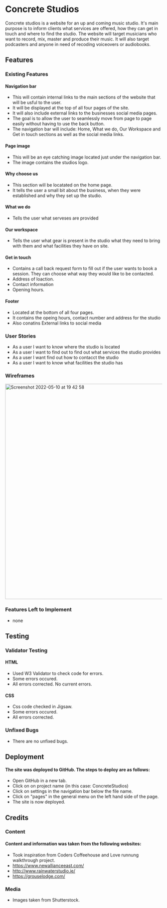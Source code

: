 # Concrete Studios
Concrete studios is a website for an up and coming music studio. It's main purpose is to inform clients what services are offered, how they can get in touch and where to find the studio.
The website will target musicians who want to record, mix, master and produce their music. It will also target podcasters and anyone in need of recoding voiceovers or audiobooks. 
## Features
### Existing Features
#### Navigation bar 
- This will contain internal links to the main sections of the website that will be usful to the user. 
- It will be displayed at the top of all four pages of the site. 
- It will also include external links to the businesses social media pages. 
- The goal is to allow the user to seamlessly move from page to page easily without having to use the back button.
- The navigation bar will include: Home, What we do, Our Workspace and Get in touch sections as well as the social media links.
#### Page image
- This will be an eye catching image located just under the navigation bar. 
- The image contains the studios logo.
#### Why choose us
- This section will be locatated on the home page. 
- It tells the user a small bit about the business, when they were established and why they set up the studio. 
#### What we do
- Tells the user what serveses are provided 
#### Our workspace
- Tells the user what gear is present in the studio what they need to bring with them and what facilities they have on site.
#### Get in touch
- Contains a call back request form to fill out if the user wants to book a session. They can choose what way they would like to be contacted.
- Address of loaction.
- Contact information 
- Opening hours.
#### Footer
- Located at the bottom of all four pages. 
- It contains the opeing hours, contact number and address for the studio
- Also conatins External links to social media
### User Stories
- As a user I want to know where the studio is located
- As a user I want to find out to find out what services the studio provides
- As a user I want find out how to contacct the studio
- As a user I want to know what facilities the studio has
### Wireframes
<img width="689" alt="Screenshot 2022-05-10 at 19 42 58" src="https://user-images.githubusercontent.com/102697164/167700077-148835de-c77f-4575-b115-5e1e30444e84.png">

### Features Left to Implement
- none
## Testing
### Validator Testing
#### HTML
- Used W3 Validator to check code for errors. 
- Some errors occured.
- All errors corrected. No current errors.
#### CSS
- Css code checked in Jigsaw.
- Some errors occured.
- All errors corrected.
### Unfixed Bugs
- There are no unfixed bugs.
## Deployment
#### The site was deployed to GitHub. The steps to deploy are as follows:
- Open GitHub in a new tab.
- Click on on project name (in this case: ConcreteStudios)
- Click on settings in the navigation bar below the file name.
- Click on "pages" in the general menu on the left hand side of the page.
- The site is now deployed.
## Credits
### Content
#### Content and information was taken from the following websites:
- Took inspiration from Coders Coffeehouse and Love runnung walkthrough project.
- https://www.newallianceeast.com/
- http://www.rainwaterstudio.ie/
- https://grouselodge.com/
### Media
- Images taken from Shutterstock.
